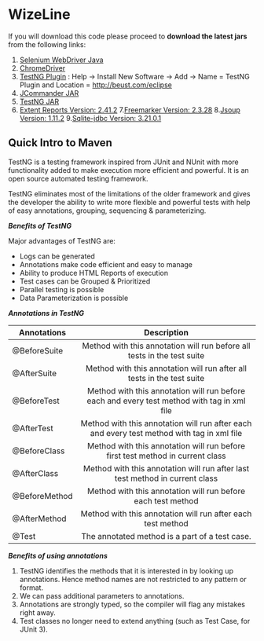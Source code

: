 # WizeLine

If you will download this code please proceed to **download the latest jars** from the following links:

1. [Selenium WebDriver Java](https://goo.gl/Us5DnZ)
2. [ChromeDriver](https://sites.google.com/a/chromium.org/chromedriver/downloads)
3. [TestNG Plugin](http://beust.com/eclipse) : Help -> Install New Software -> Add -> Name = TestNG Plugin and Location = http://beust.com/eclipse
4. [JCommander JAR](https://mvnrepository.com/artifact/com.beust/jcommander)
5. [TestNG JAR](https://mvnrepository.com/artifact/org.testng/testng)
6. [Extent Reports Version: 2.41.2](http://search.maven.org/#search%7Cgav%7C1%7Cg%3A%22com.relevantcodes%22%20AND%20a%3A%22extentreports%22)
7.[Freemarker Version: 2.3.28](http://search.maven.org/#search%7Cgav%7C1%7Cg%3A%22org.freemarker%22%20AND%20a%3A%22freemarker%22)
8.[Jsoup Version: 1.11.2](http://search.maven.org/#search%7Cgav%7C1%7Cg%3A%22org.jsoup%22%20AND%20a%3A%22jsoup%22)
9.[Sqlite-jdbc Version: 3.21.0.1](http://search.maven.org/#search%7Cgav%7C1%7Cg%3A%22org.xerial%22%20AND%20a%3A%22sqlite-jdbc%22)

## Quick Intro to Maven

TestNG	is	a	testing	framework	inspired	from	JUnit	and	NUnit with	more	functionality added	to	make	execution	more	efficient	and	powerful. It	is	an	open	source	automated	testing	framework.

TestNG	eliminates	most	of	the	limitations	of	the	older	framework	and	gives	the	developer	the	ability	to	write	more	flexible	and	powerful	tests	with	help	of	easy annotations,	grouping,	sequencing	&	parameterizing.

**_Benefits of TestNG_**

Major	advantages	of	TestNG	are:
* Logs can be generated
* Annotations make code efficient and easy to manage
* Ability to produce HTML Reports of execution
* Test cases can be Grouped & Prioritized
* Parallel testing is possible
* Data Parameterization is possible

**_Annotations in TestNG_**

| Annotations   | Description                                                               |
| ------------- |:-------------------------------------------------------------------------:|
| @BeforeSuite  | Method with this annotation will run before all tests in the test suite   |
| @AfterSuite   | Method with	this	annotation will	run after all	tests	in	the	test	suite |
| @BeforeTest   | Method with this annotation will run before each and every test method with <test> tag in xml file |
| @AfterTest    | Method with	this	annotation will	run	after	each	and	every	test	method with	<test>	tag	in	xml	file   |
| @BeforeClass   | Method with	this	annotation will	run	before	first	test	method	in	current	class |
| @AfterClass   | Method with	this	annotation will	run	after	last	test	method	in	current	class |
| @BeforeMethod | Method with	this	annotation will	run	before	each	test	method |
| @AfterMethod | Method with	this	annotation will	run	after	each	test	method |
  | @Test | The	annotated	method	is	a	part	of	a	test	case. |


**_Benefits of using annotations_**

1. TestNG identifies	the methods that it	is	interested	in	by	looking	up	annotations. Hence	method	names	are	not	restricted	to	any	pattern	or	format.
2. We	can	pass	additional	parameters	to	annotations.
3. Annotations	are	strongly	typed,	so	the	compiler	will	flag	any	mistakes	right	away.
4. Test	classes	no	longer	need	to	extend	anything	(such	as	Test	Case,	for	JUnit	3).
